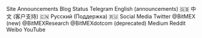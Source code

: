 Site Announcements
Blog
Status
Telegram
English (announcements) 🇬🇧
中文 (客户支持) 🇨🇳
Русский (Поддержка) 🇷🇺
Social Media
Twitter
@BitMEX (new)
@BitMEXResearch
@BitMEXdotcom (deprecated)
Medium
Reddit
Weibo
YouTube